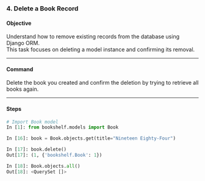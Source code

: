 ### **4. Delete a Book Record**


#### **Objective**
Understand how to remove existing records from the database using Django ORM.  
This task focuses on deleting a model instance and confirming its removal.

---

#### **Command**
Delete the book you created and confirm the deletion by trying to retrieve all books again.

---

#### **Steps**

```python
# Import Book model
In [1]: from bookshelf.models import Book

In [16]: book = Book.objects.get(title="Nineteen Eighty-Four")

In [17]: book.delete()
Out[17]: (1, {'bookshelf.Book': 1})

In [18]: Book.objects.all()
Out[18]: <QuerySet []>
